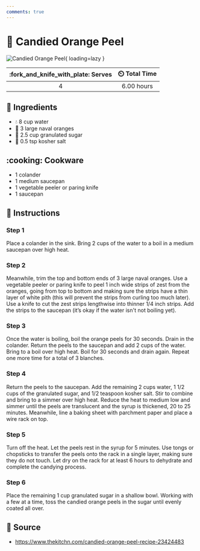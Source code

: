 ```yaml
---
comments: true
---
```

# :tangerine: Candied Orange Peel

![Candied Orange Peel](../assets/images/candied-orange-peel.jpg){ loading=lazy }

| :fork_and_knife_with_plate: Serves | :timer_clock: Total Time |
|:----------------------------------:|:-----------------------: |
| 4 | 6.00 hours |

## :salt: Ingredients

- :droplet: 8 cup water
- :tangerine: 3 large naval oranges
- :candy: 2.5 cup granulated sugar
- :salt: 0.5 tsp kosher salt

## :cooking: Cookware

- 1 colander
- 1 medium saucepan
- 1 vegetable peeler or paring knife
- 1 saucepan

## :pencil: Instructions

### Step 1

Place a colander in the sink. Bring 2 cups of the water to a boil in a medium saucepan over high heat.

### Step 2

Meanwhile, trim the top and bottom ends of 3 large naval oranges. Use a vegetable peeler or paring knife to peel 1 inch
wide strips of zest from the oranges, going from top to bottom and making sure the strips have a thin layer of white
pith (this will prevent the strips from curling too much later). Use a knife to cut the zest strips lengthwise into
thinner 1/4 inch strips. Add the strips to the saucepan (it’s okay if the water isn't not boiling yet).

### Step 3

Once the water is boiling, boil the orange peels for 30 seconds. Drain in the colander. Return the peels to the saucepan
and add 2 cups of the water. Bring to a boil over high heat. Boil for 30 seconds and drain again. Repeat one more time
for a total of 3 blanches.

### Step 4

Return the peels to the saucepan. Add the remaining 2 cups water, 1 1/2 cups of the granulated sugar, and 1/2 teaspoon
kosher salt. Stir to combine and bring to a simmer over high heat. Reduce the heat to medium low and simmer until the
peels are translucent and the syrup is thickened, 20 to 25 minutes. Meanwhile, line a baking sheet with parchment paper
and place a wire rack on top.

### Step 5

Turn off the heat. Let the peels rest in the syrup for 5 minutes. Use tongs or chopsticks to transfer the peels onto the
rack in a single layer, making sure they do not touch. Let dry on the rack for at least 6 hours to dehydrate and
complete the candying process.

### Step 6

Place the remaining 1 cup granulated sugar in a shallow bowl. Working with a few at a time, toss the candied orange
peels in the sugar until evenly coated all over.

## :link: Source

- <https://www.thekitchn.com/candied-orange-peel-recipe-23424483>
